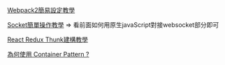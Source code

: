 [Webpack2簡易設定教學](https://github.com/gokulkrishh/how-to-setup-webpack-2)

[Socket簡單操作教學](http://muki.tw/tech/websocket-simple-introduce-and-use/) => 
 看前面如何用原生javaScript對接websocket部分即可

[React Redux Thunk建構教學](https://medium.com/@stowball/a-dummys-guide-to-redux-and-thunk-in-react-d8904a7005d3)

[為何使用 Container Pattern ?](https://medium.com/@learnreact/container-components-c0e67432e005)
